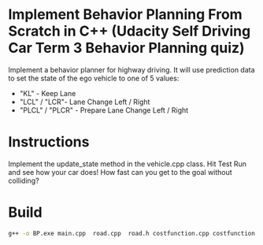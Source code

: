 # Implement Behavior Planning From Scratch in C++ (Udacity Self Driving Car Term 3 Behavior Planning quiz)
Implement a behavior planner for highway driving. It will use prediction data to set the state of the ego vehicle to one of 5 values:

* "KL" - Keep Lane
* "LCL" / "LCR"- Lane Change Left / Right
* "PLCL" / "PLCR" - Prepare Lane Change Left / Right

# Instructions
Implement the update_state method in the vehicle.cpp class.
Hit Test Run and see how your car does! How fast can you get to the goal without colliding?

# Build

```bash
g++ -o BP.exe main.cpp  road.cpp  road.h costfunction.cpp costfunction.h vehicle.cpp  vehicle.h -std=c++11
```